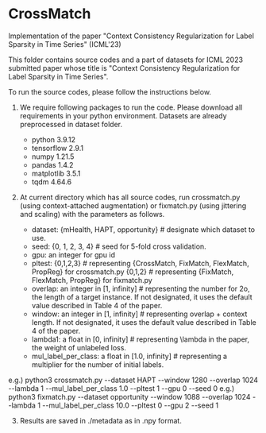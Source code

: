 # CrossMatch
Implementation of the paper "Context Consistency Regularization for Label Sparsity in Time Series" (ICML'23)


This folder contains source codes and a part of datasets for ICML 2023 submitted paper whose title is "Context Consistency Regularization for Label Sparsity in Time Series".

To run the source codes, please follow the instructions below.

1. We require following packages to run the code. Please download all requirements in your python environment. Datasets are already preprocessed in dataset folder.
	- python 3.9.12
	- tensorflow 2.9.1
	- numpy 1.21.5
	- pandas 1.4.2
	- matplotlib 3.5.1
	- tqdm 4.64.6

2. At current directory which has all source codes, run crossmatch.py (using context-attached augmentation) or fixmatch.py (using jittering and scaling) with the parameters as follows. 
	- dataset: {mHealth, HAPT, opportunity}   # designate which dataset to use.
	- seed: {0, 1, 2, 3, 4}	# seed for 5-fold cross validation.
	- gpu: an integer for gpu id
	- pltest: {0,1,2,3} # representing {CrossMatch, FixMatch, FlexMatch, PropReg} for crossmatch.py
			  {0,1,2} # representing {FixMatch, FlexMatch, PropReg} for fixmatch.py
	- overlap: an integer in [1, infinity]  # representing the number for 2o, the length of a target instance. If not designated, it uses the default value described in Table 4 of the paper.
	- window: an integer in [1, infinity] # representing overlap + context length. If not designated, it uses the default value described in Table 4 of the paper.
	- lambda1: a float in [0, infinity] # representing \lambda in the paper, the weight of unlabeled loss.
	- mul_label_per_class: a float in [1.0, infinity] # representing a multiplier for the number of initial labels.

e.g.) python3 crossmatch.py --dataset HAPT --window 1280 --overlap 1024 --lambda 1 --mul_label_per_class 1.0 --pltest 1 --gpu 0 --seed 0 
e.g.) python3 fixmatch.py --dataset opportunity --window 1088 --overlap 1024 --lambda 1 --mul_label_per_class 10.0 --pltest 0 --gpu 2 --seed 1 

3. Results are saved in ./metadata as in .npy format.
 
 
 
 
 
 
 
 
 
 
 
 
 
 
 
 
 
 
 
 
 
 
 
 
 
 
 
 
 
 
 
 
 
 
 
 
 
 
 
 
 
